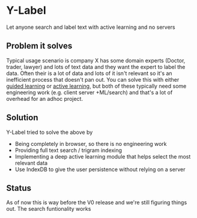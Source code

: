 # Y-Label
Let anyone search and label text with active learning and no servers

## Problem it solves
Typical usage scenario is company X has some domain experts (Doctor, trader, lawyer) and lots of text data and they want the expert to label the data. 
Often their is a lot of data and lots of it isn't relevant so it's an inefficient process that doesn't pan out. 
You can solve this with either [guided learning](http://pages.stern.nyu.edu/~fprovost/Papers/guidedlearning-kdd2010.pdf) or [active learning](http://burrsettles.com/pub/settles.activelearning.pdf), but both of these typically need some engineering work (e.g. client server +ML/search)  and that's a lot of overhead for an adhoc project.

## Solution
Y-Label tried to solve the above by 
- Being completely in browser, so there is no engineering work
- Providing full text search / trigram indexing 
- Implementing a deep active learning module that helps select the most relevant data
- Use IndexDB to give the user persistence without relying on a server

## Status
As of now this is way before the V0 release and we're still figuring things out. The search funtionality works



